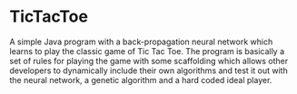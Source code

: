 TicTacToe
=========
A simple Java program with a back-propagation neural network which learns to play the classic game of Tic Tac Toe. The program  is basically a set of rules for playing the game with some scaffolding which allows other developers to dynamically include their own algorithms and test it out with the neural network, a genetic algorithm and a hard coded ideal player.
